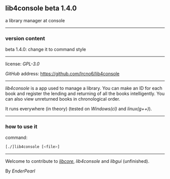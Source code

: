 ## lib4console beta 1.4.0

a library manager at console

---

### version content

beta 1.4.0: change it to command style

---

license: *GPL-3.0*

*GitHub* address: https://github.com/lrcno6/lib4console

---

*lib4console* is a app used to manage a library. You can make an ID for each book and register the lending and returning of all the books intelligently. You can also view unreturned books in chronological order.

It runs everywhere (in theory) (tested on *Windows(cl)* and *linux(g++)*).

---

### how to use it

command:

```bash
[./]lib4console [<file>]
```

---

Welcome to contribute to [*libcore*](https://github.com/lrcno6/libcore), *lib4console* and *libgui* (unfinished).

By *EnderPearl*